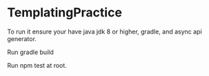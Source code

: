 # TemplatingPractice

To run it ensure your have java jdk 8 or higher, gradle, and async api generator.

Run gradle build

Run npm test at root. 
